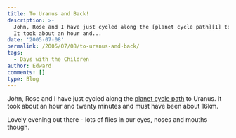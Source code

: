 ```yaml
---
title: To Uranus and Back!
description: >-
  John, Rose and I have just cycled along the [planet cycle path][1] to Uranus.
  It took about an hour and...
date: '2005-07-08'
permalink: /2005/07/08/to-uranus-and-back/
tags:
  - Days with the Children
author: Edward
comments: []
type: Blog
---
```


John, Rose and I have just cycled along the [planet cycle path][1] to
Uranus. It took about an hour and twenty minutes and must have been
about 16km.

Lovely evening out there - lots of flies in our eyes, noses and mouths
though.



[1]: https://www.solar.york.ac.uk/
